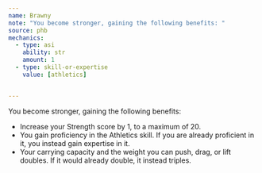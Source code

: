 ```yaml
---
name: Brawny
note: "You become stronger, gaining the following benefits: "
source: phb
mechanics:
  - type: asi
    ability: str
    amount: 1
  - type: skill-or-expertise
    value: [athletics]


---
```

You become stronger, gaining the following benefits: 
- Increase your Strength score by 1, to a maximum of 20. 
- You gain proficiency in the Athletics skill. If you are already proficient in it, you instead gain expertise in it. 
- Your carrying capacity and the weight you can push, drag, or lift doubles. If it would already double, it instead triples.

